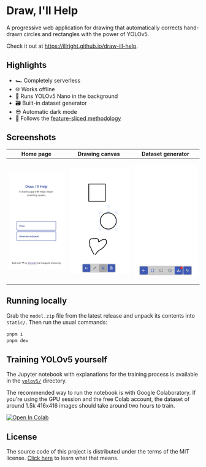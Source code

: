 # Draw, I'll Help

A progressive web application for drawing that automatically corrects hand-drawn circles and rectangles with the power of YOLOv5.

Check it out at <https://illright.github.io/draw-ill-help>.

## Highlights

* 🏎️ Completely serverless
* 🌐 Works offline
* 🧠 Runs YOLOv5 Nano in the background
* 🗃️ Built-in dataset generator
* 😎 Automatic dark mode
* 🍰 Follows the [feature-sliced methodology](https://feature-sliced.design/)

## Screenshots

<table>
<thead>
<th>Home page</th>
<th>Drawing canvas</th>
<th>Dataset generator</th>
</thead>
<tr>
<td>

![Home page](./.github/readme/home.jpg)

</td>
<td>

![Drawing page](./.github/readme/draw.jpg)

</td>
<td>

![Dataset page](./.github/readme/dataset.jpg)

</td>
</tr>
</table>

## Running locally

Grab the `model.zip` file from the latest release and unpack its contents into `static/`. Then run the usual commands:

```bash
pnpm i
pnpm dev
```

## Training YOLOv5 yourself

The Jupyter notebook with explanations for the training process is available in the [`yolov5/`](./yolov5) directory.

The recommended way to run the notebook is with Google Colaboratory. If you're using the GPU session and the free Colab account, the dataset of around 1.5k 416x416 images should take around two hours to train.

[![Open In Colab](https://colab.research.google.com/assets/colab-badge.svg)](https://colab.research.google.com/github/illright/draw-ill-help/blob/main/yolov5/training.ipynb)

## License

The source code of this project is distributed under the terms of the MIT license. [Click here](https://choosealicense.com/licenses/mit/) to learn what that means.

